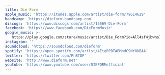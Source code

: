 ```yaml
---
title: Die Form
apple_music: 'https://itunes.apple.com/artist/die-form/79614629'
bandcamp: 'https://dieform.bandcamp.com'
discogs: 'https://www.discogs.com/artist/15569-Die-Form'
facebook: 'https://www.facebook.com/DieFormMusic'
google_music: >-
   https://play.google.com/store/music/artist/Die_Form?id=All4sf4jbwns7xhujqhh77ytttm
instagram: ''
soundcloud: 'https://soundcloud.com/dieform'
spotify: 'https://open.spotify.com/artist/4EtqRPBTABMndC9NYOkBAA'
twitter: 'https://twitter.com/PhBTDF'
website: 'http://www.dieform.net'
youtube: 'https://www.youtube.com/user/DIEFORMofficial'
---
```

